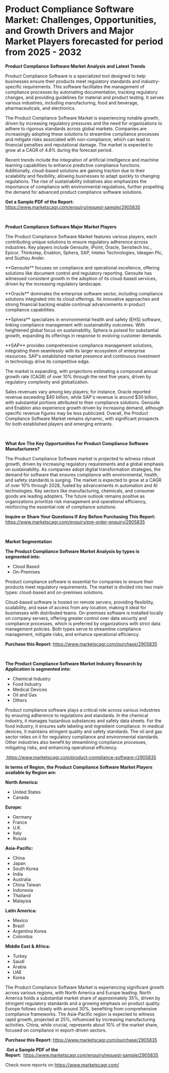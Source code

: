 <p><h1>Product Compliance Software Market: Challenges, Opportunities, and Growth Drivers and Major Market Players forecasted for period from 2025 - 2032</h1></p><p><strong>Product Compliance Software Market Analysis and Latest Trends</strong></p>
<p><p>Product Compliance Software is a specialized tool designed to help businesses ensure their products meet regulatory standards and industry-specific requirements. This software facilitates the management of compliance processes by automating documentation, tracking regulatory changes, and providing guidelines for material and product testing. It serves various industries, including manufacturing, food and beverage, pharmaceuticals, and electronics.</p><p>The Product Compliance Software Market is experiencing notable growth, driven by increasing regulatory pressures and the need for organizations to adhere to rigorous standards across global markets. Companies are increasingly adopting these solutions to streamline compliance processes and mitigate risks associated with non-compliance, which can lead to financial penalties and reputational damage. The market is expected to grow at a CAGR of 4.8% during the forecast period.</p><p>Recent trends include the integration of artificial intelligence and machine learning capabilities to enhance predictive compliance functions. Additionally, cloud-based solutions are gaining traction due to their scalability and flexibility, allowing businesses to adapt quickly to changing regulations. The rise of sustainability initiatives also emphasizes the importance of compliance with environmental regulations, further propelling the demand for advanced product compliance software solutions.</p></p>
<p><strong>Get a Sample PDF of the Report:&nbsp;</strong> <a href="https://www.marketscagr.com/enquiry/request-sample/2905835?utm_campaign=3177&utm_medium=2&utm_source=Github&utm_content=ia&utm_term=12032025&utm_id=product-compliance-software">https://www.marketscagr.com/enquiry/request-sample/2905835</a></p>
<p>&nbsp;</p>
<p><strong>Product Compliance Software Major Market Players</strong></p>
<p><p>The Product Compliance Software Market features various players, each contributing unique solutions to ensure regulatory adherence across industries. Key players include Gensuite, iPoint, Oracle, Sensitech Inc., Epicor, Thinkstep, Enablon, Sphera, SAP, Intelex Technologies, Ideagen Plc, and Suzhou Ander.</p><p>**Gensuite** focuses on compliance and operational excellence, offering solutions like document control and regulatory reporting. Gensuite has witnessed consistent growth in the adoption of its cloud-based services, driven by the increasing regulatory landscape.</p><p>**Oracle** dominates the enterprise software sector, including compliance solutions integrated into its cloud offerings. Its innovative approaches and strong financial backing enable continual advancements in product compliance capabilities.</p><p>**Sphera** specializes in environmental health and safety (EHS) software, linking compliance management with sustainability outcomes. With heightened global focus on sustainability, Sphera is poised for substantial growth, expanding its offerings in response to evolving customer demands.</p><p>**SAP** provides comprehensive compliance management solutions, integrating them seamlessly with its larger ecosystem of enterprise resources. SAP's established market presence and continuous investment in technology drive its competitive edge.</p><p>The market is expanding, with projections estimating a compound annual growth rate (CAGR) of over 10% through the next five years, driven by regulatory complexity and globalization. </p><p>Sales revenues vary among key players; for instance, Oracle reported revenue exceeding $40 billion, while SAP's revenue is around $30 billion, with substantial portions attributed to their compliance solutions. Gensuite and Enablon also experience growth driven by increasing demand, although specific revenue figures may be less publicized. Overall, the Product Compliance Software Market remains dynamic, with significant prospects for both established players and emerging entrants.</p></p>
<p>&nbsp;</p>
<p><strong>What Are The Key Opportunities For Product Compliance Software Manufacturers?</strong></p>
<p><p>The Product Compliance Software market is projected to witness robust growth, driven by increasing regulatory requirements and a global emphasis on sustainability. As companies adopt digital transformation strategies, the demand for software that ensures compliance with environmental, health, and safety standards is surging. The market is expected to grow at a CAGR of over 10% through 2028, fueled by advancements in automation and AI technologies. Key sectors like manufacturing, chemicals, and consumer goods are leading adopters. The future outlook remains positive as organizations prioritize risk management and operational efficiency, reinforcing the essential role of compliance solutions.</p></p>
<p><strong>Inquire or Share Your Questions If Any Before Purchasing This Report:</strong> <a href="https://www.marketscagr.com/enquiry/pre-order-enquiry/2905835?utm_campaign=3177&utm_medium=2&utm_source=Github&utm_content=ia&utm_term=12032025&utm_id=product-compliance-software">https://www.marketscagr.com/enquiry/pre-order-enquiry/2905835</a></p>
<p>&nbsp;</p>
<p><strong>Market Segmentation</strong></p>
<p><strong>The Product Compliance Software Market Analysis by types is segmented into:</strong></p>
<p><ul><li>Cloud Based</li><li>On-Premises</li></ul></p>
<p><p>Product compliance software is essential for companies to ensure their products meet regulatory requirements. The market is divided into two main types: cloud-based and on-premises solutions. </p><p>Cloud-based software is hosted on remote servers, providing flexibility, scalability, and ease of access from any location, making it ideal for businesses with distributed teams. On-premises software is installed locally on company servers, offering greater control over data security and compliance processes, which is preferred by organizations with strict data management policies. Both types serve to streamline compliance management, mitigate risks, and enhance operational efficiency.</p></p>
<p><strong>Purchase this Report:&nbsp;</strong><a href="https://www.marketscagr.com/purchase/2905835?utm_campaign=3177&utm_medium=2&utm_source=Github&utm_content=ia&utm_term=12032025&utm_id=product-compliance-software">https://www.marketscagr.com/purchase/2905835</a></p>
<p>&nbsp;</p>
<p><strong>The Product Compliance Software Market Industry Research by Application is segmented into:</strong></p>
<p><ul><li>Chemical Industry</li><li>Food Industry</li><li>Medical Devices</li><li>Oil and Gas</li><li>Others</li></ul></p>
<p><p>Product compliance software plays a critical role across various industries by ensuring adherence to regulations and standards. In the chemical industry, it manages hazardous substances and safety data sheets. For the food industry, it ensures safe labeling and ingredient compliance. In medical devices, it maintains stringent quality and safety standards. The oil and gas sector relies on it for regulatory compliance and environmental standards. Other industries also benefit by streamlining compliance processes, mitigating risks, and enhancing operational efficiency.</p></p>
<p><a href="https://www.marketscagr.com/product-compliance-software-r2905835?utm_campaign=3177&utm_medium=2&utm_source=Github&utm_content=ia&utm_term=12032025&utm_id=product-compliance-software">&nbsp;https://www.marketscagr.com/product-compliance-software-r2905835</a></p>
<p><strong>In terms of Region, the Product Compliance Software Market Players available by Region are:</strong></p>
<p>
    <p> <strong> North America: </strong>
        <ul>
            <li>United States</li>
            <li>Canada</li>
        </ul>
        </p> 
    <p> <strong> Europe: </strong>
        <ul>
            <li>Germany</li>
            <li>France</li>
            <li>U.K.</li>
            <li>Italy</li>
            <li>Russia</li>
        </ul>
        </p> 
    <p> <strong> Asia-Pacific: </strong>
        <ul>
            <li>China</li>
            <li>Japan</li>
            <li>South Korea</li>
            <li>India</li>
            <li>Australia</li>
            <li>China Taiwan</li>
            <li>Indonesia</li>
            <li>Thailand</li>
            <li>Malaysia</li>
        </ul>
        </p> 
    <p> <strong> Latin America: </strong>
        <ul>
            <li>Mexico</li>
            <li>Brazil</li>
            <li>Argentina Korea</li>
            <li>Colombia</li>
        </ul>
        </p> 
    <p> <strong> Middle East & Africa: </strong>
        <ul>
            <li>Turkey</li>
            <li>Saudi</li>
            <li>Arabia</li>
            <li>UAE</li>
            <li>Korea</li>
        </ul>
    </p>
    </p>
<p><p>The Product Compliance Software Market is experiencing significant growth across various regions, with North America and Europe leading. North America holds a substantial market share of approximately 35%, driven by stringent regulatory standards and a growing emphasis on product quality. Europe follows closely with around 30%, benefiting from comprehensive compliance frameworks. The Asia-Pacific region is expected to witness rapid growth, projected at 25%, influenced by increasing manufacturing activities. China, while crucial, represents about 10% of the market share, focused on compliance in export-driven sectors.</p></p>
<p><strong>Purchase this Report: </strong><a href="https://www.marketscagr.com/purchase/2905835?utm_campaign=3177&utm_medium=2&utm_source=Github&utm_content=ia&utm_term=12032025&utm_id=product-compliance-software">https://www.marketscagr.com/purchase/2905835</a></p>
<p>&nbsp;<strong>Get a Sample PDF of the Report:&nbsp;&nbsp;</strong><a href="https://www.marketscagr.com/enquiry/request-sample/2905835?utm_campaign=3177&utm_medium=2&utm_source=Github&utm_content=ia&utm_term=12032025&utm_id=product-compliance-software">https://www.marketscagr.com/enquiry/request-sample/2905835</a></p>
<p><strong></strong></p>
<p>Check more reports on <a href="https://www.marketscagr.com/?utm_campaign=3177&utm_medium=2&utm_source=Github&utm_content=ia&utm_term=12032025&utm_id=product-compliance-software">https://www.marketscagr.com/</a></p>